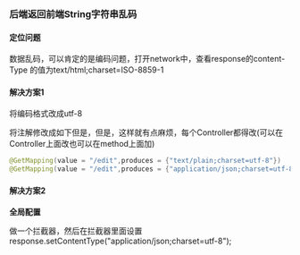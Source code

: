 ### 后端返回前端String字符串乱码

#### 定位问题

数据乱码，可以肯定的是编码问题，打开network中，查看response的content-Type 的值为text/html;charset=ISO-8859-1



#### 解决方案1

将编码格式改成utf-8

将注解修改成如下但是，但是，这样就有点麻烦，每个Controller都得改(可以在Controller上面改也可以在method上面加)

```java
@GetMapping(value = "/edit",produces = {"text/plain;charset=utf-8"})
@GetMapping(value = "/edit",produces = {"application/json;charset=utf-8"})
```



#### 解决方案2

**全局配置**

做一个拦截器，然后在拦截器里面设置response.setContentType("application/json;charset=utf-8");





